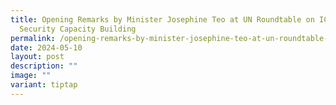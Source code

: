 ```yaml
---
title: Opening Remarks by Minister Josephine Teo at UN Roundtable on ICT
  Security Capacity Building
permalink: /opening-remarks-by-minister-josephine-teo-at-un-roundtable-on-ict-security-capacity-building/
date: 2024-05-10
layout: post
description: ""
image: ""
variant: tiptap
---
```


